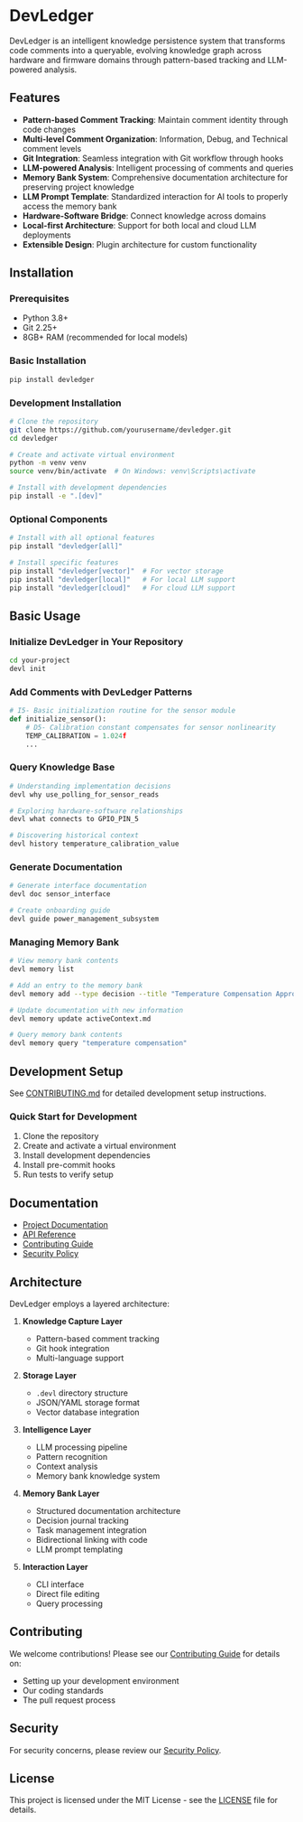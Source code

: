 # DevLedger

DevLedger is an intelligent knowledge persistence system that transforms code comments into a queryable, evolving knowledge graph across hardware and firmware domains through pattern-based tracking and LLM-powered analysis.

## Features

- **Pattern-based Comment Tracking**: Maintain comment identity through code changes
- **Multi-level Comment Organization**: Information, Debug, and Technical comment levels
- **Git Integration**: Seamless integration with Git workflow through hooks
- **LLM-powered Analysis**: Intelligent processing of comments and queries
- **Memory Bank System**: Comprehensive documentation architecture for preserving project knowledge
- **LLM Prompt Template**: Standardized interaction for AI tools to properly access the memory bank
- **Hardware-Software Bridge**: Connect knowledge across domains
- **Local-first Architecture**: Support for both local and cloud LLM deployments
- **Extensible Design**: Plugin architecture for custom functionality

## Installation

### Prerequisites
- Python 3.8+
- Git 2.25+
- 8GB+ RAM (recommended for local models)

### Basic Installation
```bash
pip install devledger
```

### Development Installation
```bash
# Clone the repository
git clone https://github.com/yourusername/devledger.git
cd devledger

# Create and activate virtual environment
python -m venv venv
source venv/bin/activate  # On Windows: venv\Scripts\activate

# Install with development dependencies
pip install -e ".[dev]"
```

### Optional Components
```bash
# Install with all optional features
pip install "devledger[all]"

# Install specific features
pip install "devledger[vector]"  # For vector storage
pip install "devledger[local]"   # For local LLM support
pip install "devledger[cloud]"   # For cloud LLM support
```

## Basic Usage

### Initialize DevLedger in Your Repository
```bash
cd your-project
devl init
```

### Add Comments with DevLedger Patterns
```python
# I5- Basic initialization routine for the sensor module
def initialize_sensor():
    # D5- Calibration constant compensates for sensor nonlinearity
    TEMP_CALIBRATION = 1.024f
    ...
```

### Query Knowledge Base
```bash
# Understanding implementation decisions
devl why use_polling_for_sensor_reads

# Exploring hardware-software relationships
devl what connects to GPIO_PIN_5

# Discovering historical context
devl history temperature_calibration_value
```

### Generate Documentation
```bash
# Generate interface documentation
devl doc sensor_interface

# Create onboarding guide
devl guide power_management_subsystem
```

### Managing Memory Bank
```bash
# View memory bank contents
devl memory list

# Add an entry to the memory bank
devl memory add --type decision --title "Temperature Compensation Approach"

# Update documentation with new information
devl memory update activeContext.md

# Query memory bank contents
devl memory query "temperature compensation"
```

## Development Setup

See [CONTRIBUTING.md](CONTRIBUTING.md) for detailed development setup instructions.

### Quick Start for Development
1. Clone the repository
2. Create and activate a virtual environment
3. Install development dependencies
4. Install pre-commit hooks
5. Run tests to verify setup

## Documentation

- [Project Documentation](https://devledger.readthedocs.io/)
- [API Reference](https://devledger.readthedocs.io/en/latest/api/)
- [Contributing Guide](CONTRIBUTING.md)
- [Security Policy](SECURITY.md)

## Architecture

DevLedger employs a layered architecture:

1. **Knowledge Capture Layer**
   - Pattern-based comment tracking
   - Git hook integration
   - Multi-language support

2. **Storage Layer**
   - `.devl` directory structure
   - JSON/YAML storage format
   - Vector database integration

3. **Intelligence Layer**
   - LLM processing pipeline
   - Pattern recognition
   - Context analysis
   - Memory bank knowledge system

4. **Memory Bank Layer**
   - Structured documentation architecture
   - Decision journal tracking
   - Task management integration
   - Bidirectional linking with code
   - LLM prompt templating

5. **Interaction Layer**
   - CLI interface
   - Direct file editing
   - Query processing

## Contributing

We welcome contributions! Please see our [Contributing Guide](CONTRIBUTING.md) for details on:
- Setting up your development environment
- Our coding standards
- The pull request process

## Security

For security concerns, please review our [Security Policy](SECURITY.md).

## License

This project is licensed under the MIT License - see the [LICENSE](LICENSE) file for details.